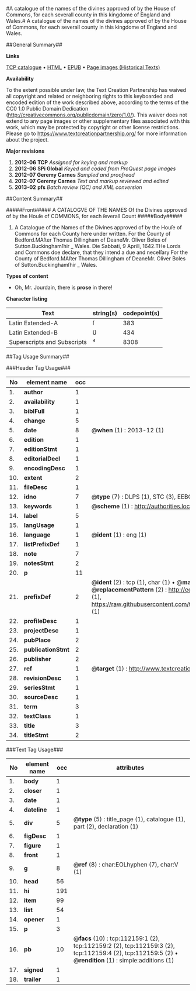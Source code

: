 #A catalogue of the names of the divines approved of by the House of Commons, for each severall county in this kingdome of England and Wales.#
A catalogue of the names of the divines approved of by the House of Commons, for each severall county in this kingdome of England and Wales.

##General Summary##

**Links**

[TCP catalogue](http://www.ota.ox.ac.uk/tcp/)  • 
[HTML](http://tei.it.ox.ac.uk/tcp/Texts-HTML/free/A78/A78319.html)  • 
[EPUB](http://tei.it.ox.ac.uk/tcp/Texts-EPUB/free/A78/A78319.epub) • 
[Page images (Historical Texts)](https://historicaltexts.jisc.ac.uk/eebo-99860052e)

**Availability**

To the extent possible under law, the Text Creation Partnership has waived all copyright and related or neighboring rights to this keyboarded and encoded edition of the work described above, according to the terms of the CC0 1.0 Public Domain Dedication (http://creativecommons.org/publicdomain/zero/1.0/). This waiver does not extend to any page images or other supplementary files associated with this work, which may be protected by copyright or other license restrictions. Please go to https://www.textcreationpartnership.org/ for more information about the project.

**Major revisions**

1. __2012-06__ __TCP__ *Assigned for keying and markup*
1. __2012-06__ __SPi Global__ *Keyed and coded from ProQuest page images*
1. __2012-07__ __Geremy Carnes__ *Sampled and proofread*
1. __2012-07__ __Geremy Carnes__ *Text and markup reviewed and edited*
1. __2013-02__ __pfs__ *Batch review (QC) and XML conversion*

##Content Summary##

#####Front#####
A CATALOGVE OF THE NAMES Of the Divines approved of by the Houſe of COMMONS, for each ſeverall Count
#####Body#####

1. A Catalogue of the Names of the Divines approved of by the Houſe of Commons for each County here under written.
For the County of Bedford.MAſter Thomas Dillingham of DeaneMr. Oliver Boles of Sutton.Buckinghamſhir
    _ Wales.
Die Sabbati, 9 Aprill, 1642.THe Lords and Commons doe declare, that they intend a due and neceſſary For the County of Bedford.MAſter Thomas Dillingham of DeaneMr. Oliver Boles of Sutton.Buckinghamſhir
    _ Wales.

**Types of content**

  * Oh, Mr. Jourdain, there is **prose** in there!

**Character listing**


|Text|string(s)|codepoint(s)|
|---|---|---|
|Latin Extended-A|ſ|383|
|Latin Extended-B|Ʋ|434|
|Superscripts             and Subscripts|⁴|8308|

##Tag Usage Summary##

###Header Tag Usage###

|No|element name|occ|attributes|
|---|---|---|---|
|1.|__author__|1||
|2.|__availability__|1||
|3.|__biblFull__|1||
|4.|__change__|5||
|5.|__date__|8| @__when__ (1) : 2013-12 (1)|
|6.|__edition__|1||
|7.|__editionStmt__|1||
|8.|__editorialDecl__|1||
|9.|__encodingDesc__|1||
|10.|__extent__|2||
|11.|__fileDesc__|1||
|12.|__idno__|7| @__type__ (7) : DLPS (1), STC (3), EEBO-CITATION (1), PROQUEST (1), VID (1)|
|13.|__keywords__|1| @__scheme__ (1) : http://authorities.loc.gov/ (1)|
|14.|__label__|5||
|15.|__langUsage__|1||
|16.|__language__|1| @__ident__ (1) : eng (1)|
|17.|__listPrefixDef__|1||
|18.|__note__|7||
|19.|__notesStmt__|2||
|20.|__p__|11||
|21.|__prefixDef__|2| @__ident__ (2) : tcp (1), char (1)  •  @__matchPattern__ (2) : ([0-9\-]+):([0-9IVX]+) (1), (.+) (1)  •  @__replacementPattern__ (2) : http://eebo.chadwyck.com/downloadtiff?vid=$1&page=$2 (1), https://raw.githubusercontent.com/textcreationpartnership/Texts/master/tcpchars.xml#$1 (1)|
|22.|__profileDesc__|1||
|23.|__projectDesc__|1||
|24.|__pubPlace__|2||
|25.|__publicationStmt__|2||
|26.|__publisher__|2||
|27.|__ref__|1| @__target__ (1) : http://www.textcreationpartnership.org/docs/. (1)|
|28.|__revisionDesc__|1||
|29.|__seriesStmt__|1||
|30.|__sourceDesc__|1||
|31.|__term__|3||
|32.|__textClass__|1||
|33.|__title__|3||
|34.|__titleStmt__|2||


###Text Tag Usage###

|No|element name|occ|attributes|
|---|---|---|---|
|1.|__body__|1||
|2.|__closer__|1||
|3.|__date__|1||
|4.|__dateline__|1||
|5.|__div__|5| @__type__ (5) : title_page (1), catalogue (1), part (2), declaration (1)|
|6.|__figDesc__|1||
|7.|__figure__|1||
|8.|__front__|1||
|9.|__g__|8| @__ref__ (8) : char:EOLhyphen (7), char:V (1)|
|10.|__head__|56||
|11.|__hi__|191||
|12.|__item__|99||
|13.|__list__|54||
|14.|__opener__|1||
|15.|__p__|3||
|16.|__pb__|10| @__facs__ (10) : tcp:112159:1 (2), tcp:112159:2 (2), tcp:112159:3 (2), tcp:112159:4 (2), tcp:112159:5 (2)  •  @__rendition__ (1) : simple:additions (1)|
|17.|__signed__|1||
|18.|__trailer__|1||
